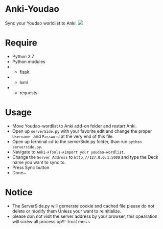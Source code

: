 # Anki-Youdao
Sync your Youdao worldlist to Anki.
![](https://ws4.sinaimg.cn/large/006tNc79gy1fg3rq9lgomj31io0o8kjl.jpg)

# Require
* Python 2.7
* Python modules
* * flask
* * lxml
* * requests

# Usage
* Move Youdao-wordlist to Anki add-on folder and restart Anki.
* Open up ```serverSide.py``` with your favorite edit and change the proper ```Username ``` and ```Password``` at the very end of this file.
* Open up terminal cd to the serverSide.py folder, than run ```python serverside.py```.
* Navigate to ```Anki```->```Tools```->```Import your youdao-wordlist```.
* Change the ```Server Address``` to ```http://127.0.0.1:5000``` and type the Deck name you want to sync to.
* Press Sync button
* Done~

# Notice
* The ServerSide.py will gernerate cookie and cached file please do not delete or modify them Unless your want to reinitialize.  
* please don not visit the server address by your browser, this opearation will screw all process up!!! Trust me~~
